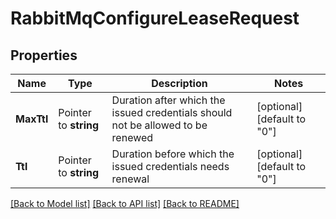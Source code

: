 # RabbitMqConfigureLeaseRequest


## Properties

Name | Type | Description | Notes
------------ | ------------- | ------------- | -------------
**MaxTtl** | Pointer to **string** | Duration after which the issued credentials should not be allowed to be renewed | [optional] [default to "0"]
**Ttl** | Pointer to **string** | Duration before which the issued credentials needs renewal | [optional] [default to "0"]





[[Back to Model list]](../README.md#documentation-for-models) [[Back to API list]](../README.md#documentation-for-api-endpoints) [[Back to README]](../README.md)


